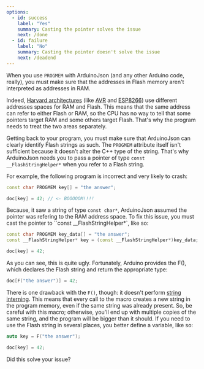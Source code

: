 ```yaml
---
options:
  - id: success
    label: "Yes"
    summary: Casting the pointer solves the issue
    next: /done
  - id: failure
    label: "No"
    summary: Casting the pointer doesn't solve the issue
    next: /deadend
---
```


When you use `PROGMEM` with ArduinoJson (and any other Arduino code, really), you must make sure that the addresses in Flash memory aren't interpreted as addresses in RAM.

Indeed, [Harvard architectures](https://en.wikipedia.org/wiki/Harvard_architecture) (like [AVR](https://en.wikipedia.org/wiki/AVR_microcontrollers) and [ESP8266](https://en.wikipedia.org/wiki/ESP8266)) use different addresses spaces for RAM and Flash. This means that the same address can refer to either Flash or RAM, so the CPU has no way to tell that some pointers target RAM and some others target Flash. That's why the program needs to treat the two areas separately.

Getting back to your program, you must make sure that ArduinoJson can clearly identify Flash strings as such. The `PROGMEM` attribute itself isn't sufficient because it doesn't alter the C++ type of the string. That's why ArduinoJson needs you to pass a pointer of type `const __FlashStringHelper*` when you refer to a Flash string.

For example, the following program is incorrect and very likely to crash:

```c++
const char PROGMEM key[] = "the answer";

doc[key] = 42; // <- BOOOOOM!!!!
```

Because, it saw a string of type `const char*`, ArduinoJson assumed the pointer was refering to the RAM address space.
To fix this issue, you must cast the pointer to ``const __FlashStringHelper*`, like so:

```c++
const char PROGMEM key_data[] = "the answer";
const __FlashStringHelper* key = (const __FlashStringHelper*)key_data;

doc[key] = 42;
```

As you can see, this is quite ugly. Fortunately, Arduino provides the F(), which declares the Flash string and return the appropriate type:

```c++
doc[F("the answer")] = 42;
```

There is one drawback with the `F()`, though: it doesn't perform [string interning](https://cpp4arduino.com/2018/10/23/what-is-string-interning.html).
This means that every call to the macro creates a new string in the program memory, even if the same string was already present.
So, be careful with this macro; otherwise, you'll end up with multiple copies of the same string, and the program will be bigger than it should. 
If you need to use the Flash string in several places, you better define a variable, like so:

```c++
auto key = F("the answer");

doc[key] = 42;
```

Did this solve your issue?